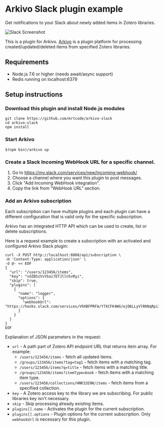 # Arkivo Slack plugin example
Get notifications to your Slack about newly added items in Zotero libraries.

![Slack Screenshot](https://mrtcode.github.io/arkivo-slack/slack.png)

This is a plugin for Arkivo.
[Arkivo](https://github.com/zotero/arkivo) is a plugin platform for processing created/updated/deleted
items from specified Zotero libraries.

## Requirements
* Node.js 7.6 or higher (needs await/async support)
* Redis running on localhost:6379

## Setup instructions

### Download this plugin and install Node.js modules
```
git clone https://github.com/mrtcode/arkivo-slack
cd arkivo-slack
npm install
```

### Start Arkivo
```
$(npm bin)/arkivo up
```

### Create a Slack Incoming WebHook URL for a specific channel.
1. Go to https://my.slack.com/services/new/incoming-webhook/
2. Choose a channel where you want this plugin to post messages.
3. Click "Add Incoming WebHook integration".
4. Copy the link from "WebHook URL" section.

### Add an Arkivo subscription
Each subscription can have multiple plugins and each plugin can have a different configuration that is valid only for the specific subscription.

Arkivo has an integrated HTTP API which can be used to create, list or delete subscriptions.

Here is a request example to create a subscription with an activated and configured Arkivo Slack plugin:

```
curl -X POST http://localhost:8888/api/subscription \
-H 'Content-Type: application/json' \
-d @- << EOF
{
  "url": "/users/123456/items",
  "key": "vdZB5zVvYbai7ETJlln5vRyi",
  "skip": true,
  "plugins": [
    {
      "name": "logger",
      "options": {
        "webhookUrl": "https://hooks.slack.com/services/V9XBFPRFA/Y7XCFK4WG/ejO6LLyVlRKNqRpi1p4V2Mga"
      }
    }
  ]
}
EOF
```

Explanation of JSON parameters in the request:

* `url` - A path part of Zotero API endpoint URL that returns item array. For example:
	* `/users/123456/items` - fetch all updated items.
	* `/groups/123456/items?tag=tag1` - fetch items with a matching tag.
	* `/users/123456/items?q=title` - fetch items with a matching title.
	* `/groups/123456/items?itemType=book` - fetch items with a matching item type.
	* `/users/123456/collections/HNR32E9N/items` - fetch items from a specified collection.
* `key` - A Zotero access key to the library we are subscribing. For public libraries key isn't necessary.
* `skip` - Skip processing already existing items.
* `plugins[].name` - Activates the plugin for the current subscription.
* `plugins[].options` - Plugin options for the current subscription. Only `webhookUrl` is necessary for this plugin.
